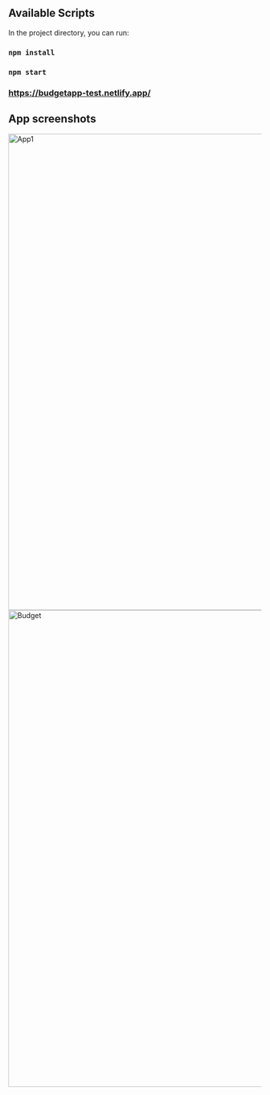 ## Available Scripts

In the project directory, you can run:
### `npm install`

### `npm start`

###   https://budgetapp-test.netlify.app/

## App screenshots

<img width="946" alt="App1" src="https://user-images.githubusercontent.com/112987785/199354890-1772461f-c072-45f6-8f13-d5e2a2201c23.PNG">
<img width="947" alt="Budget" src="https://user-images.githubusercontent.com/112987785/199354909-f80e1d11-a4a2-4628-9d3e-c5b86158791d.PNG">
